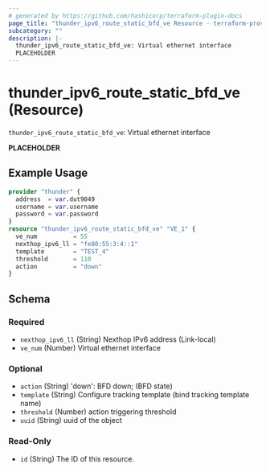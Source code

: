 ```yaml
---
# generated by https://github.com/hashicorp/terraform-plugin-docs
page_title: "thunder_ipv6_route_static_bfd_ve Resource - terraform-provider-thunder"
subcategory: ""
description: |-
  thunder_ipv6_route_static_bfd_ve: Virtual ethernet interface
  PLACEHOLDER
---
```


# thunder_ipv6_route_static_bfd_ve (Resource)

`thunder_ipv6_route_static_bfd_ve`: Virtual ethernet interface

__PLACEHOLDER__

## Example Usage

```terraform
provider "thunder" {
  address  = var.dut9049
  username = var.username
  password = var.password
}
resource "thunder_ipv6_route_static_bfd_ve" "VE_1" {
  ve_num          = 55
  nexthop_ipv6_ll = "fe80:55:3:4::1"
  template        = "TEST_4"
  threshold       = 110
  action          = "down"
}
```

<!-- schema generated by tfplugindocs -->
## Schema

### Required

- `nexthop_ipv6_ll` (String) Nexthop IPv6 address (Link-local)
- `ve_num` (Number) Virtual ethernet interface

### Optional

- `action` (String) 'down': BFD down;  (BFD state)
- `template` (String) Configure tracking template (bind tracking template name)
- `threshold` (Number) action triggering threshold
- `uuid` (String) uuid of the object

### Read-Only

- `id` (String) The ID of this resource.


